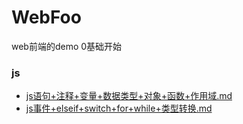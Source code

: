 # WebFoo
web前端的demo 0基础开始
### js
 - [js语句+注释+变量+数据类型+对象+函数+作用域.md](./js/readme/js语句+注释+变量+数据类型+对象+函数+作用域.md)
 - [js事件+elseif+switch+for+while+类型转换.md](./js/readme/js事件+elseif+switch+for+while+类型转换.md)